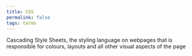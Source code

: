 ```yaml
---
title: CSS
permalink: false
tags: terms
---
```

Cascading Style Sheets, the styling language on webpages that is responsible for colours, layouts and all other visual aspects of the page